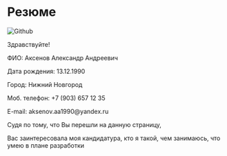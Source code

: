 # Резюме
![Github](https://avatars.githubusercontent.com/u/117564017?v=4)
<p>Здравствуйте!</p
##О себе
<p>ФИО: Аксенов Александр Андреевич</p>
<p>Дата рождения: 13.12.1990</p>
<p>Город: Нижний Новгород</p>
<p>Моб. телефон: +7 (903) 657 12 35</p>
<p>E-mail: aksenov.aa1990@yandex.ru</p>

<p>Судя по тому, что Вы перешли на данную страницу,</p>
<p>Вас заинтересовала моя кандидатура, кто я такой, чем занимаюсь, что умею в плане разработки</p>
